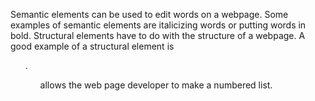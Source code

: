  Semantic elements can be used to edit words on a webpage. Some examples of semantic elements are italicizing words or putting words in bold.
 Structural elements have to do with the structure of a webpage. A good example of a structural element is  <ol>. <ol> allows the web page developer to make a numbered list. 

